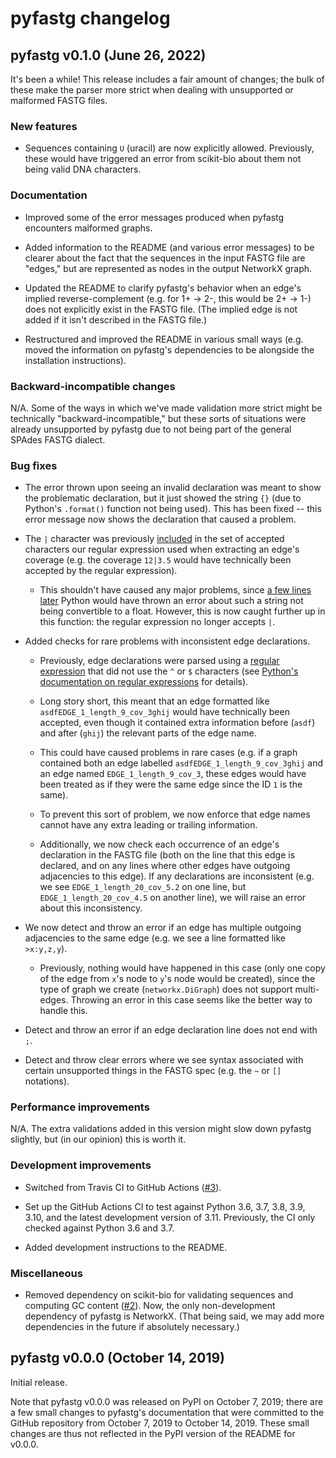 # pyfastg changelog

## pyfastg v0.1.0 (June 26, 2022)

It's been a while! This release includes a fair amount of changes; the bulk of
these make the parser more strict when dealing with unsupported or malformed
FASTG files.

### New features
- Sequences containing `U` (uracil) are now explicitly allowed. Previously,
  these would have triggered an error from scikit-bio about them not being
  valid DNA characters.

### Documentation
- Improved some of the error messages produced when pyfastg encounters
  malformed graphs.

- Added information to the README (and various error messages) to be
  clearer about the fact that the sequences in the input FASTG file are "edges,"
  but are represented as nodes in the output NetworkX graph.

- Updated the README to clarify pyfastg's behavior when an edge's implied
  reverse-complement (e.g. for 1+ → 2-, this would be 2+ → 1-) does not
  explicitly exist in the FASTG file. (The implied edge is not added if it
  isn't described in the FASTG file.)

- Restructured and improved the README in various small ways (e.g. moved
  the information on pyfastg's dependencies to be alongside the installation
  instructions).
  
### Backward-incompatible changes

N/A. Some of the ways in which we've made validation more strict might be
technically "backward-incompatible," but these sorts of situations were already
unsupported by pyfastg due to not being part of the general SPAdes FASTG dialect.

### Bug fixes
- The error thrown upon seeing an invalid declaration was meant to show the
  problematic declaration, but it just showed the string `{}` (due to Python's
  `.format()` function not being used). This has been fixed -- this error
  message now shows the declaration that caused a problem.

- The `|` character was previously
  [included](https://github.com/fedarko/pyfastg/blob/3b99ba8624339e3efdc87de1d122e5f401b4537a/pyfastg/pyfastg.py#L43)
  in the set of accepted characters our regular expression used when extracting
   an edge's coverage (e.g. the coverage `12|3.5` would have technically been
   accepted by the regular expression).

    - This shouldn't have caused any major problems, since [a few lines later](https://github.com/fedarko/pyfastg/blob/3b99ba8624339e3efdc87de1d122e5f401b4537a/pyfastg/pyfastg.py#L60)
      Python would have thrown an error about such a string not being convertible
      to a float. However, this is now caught further up in this function: the
      regular expression no longer accepts `|`.

- Added checks for rare problems with inconsistent edge declarations.

    - Previously, edge declarations were parsed using a [regular expression](https://github.com/fedarko/pyfastg/blob/3b99ba8624339e3efdc87de1d122e5f401b4537a/pyfastg/pyfastg.py#L43)
  that did not use the `^` or `$` characters (see
  [Python's documentation on regular expressions](https://docs.python.org/3/library/re.html)
  for details).

    - Long story short, this meant that an edge formatted like
      `asdfEDGE_1_length_9_cov_3ghij` would have technically been accepted, even
      though it contained extra information before (`asdf`) and after (`ghij`) the
      relevant parts of the edge name.

    - This could have caused problems in rare cases (e.g. if a graph contained
      both an edge labelled `asdfEDGE_1_length_9_cov_3ghij` and an edge named
      `EDGE_1_length_9_cov_3`, these edges would have been treated as if they
      were the same edge since the ID `1` is the same).

    - To prevent this sort of problem, we now enforce that edge
      names cannot have any extra leading or trailing information.

    - Additionally, we now check each occurrence of an edge's declaration in
      the FASTG file (both on the line that this edge is declared, and on any
      lines where other edges have outgoing adjacencies to this edge). If any
      declarations are inconsistent (e.g. we see `EDGE_1_length_20_cov_5.2` on
      one line, but `EDGE_1_length_20_cov_4.5` on another line), we will raise
      an error about this inconsistency.

- We now detect and throw an error if an edge has multiple outgoing adjacencies
  to the same edge (e.g. we see a line formatted like `>x:y,z,y`).

    - Previously, nothing would have happened in this case (only one copy of
      the edge from `x`'s node to `y`'s node would be created), since the type
      of graph we create (`networkx.DiGraph`) does not support multi-edges.
      Throwing an error in this case seems like the better way to handle this.

- Detect and throw an error if an edge declaration line does not end with `;`.

- Detect and throw clear errors where we see syntax associated with certain
  unsupported things in the FASTG spec (e.g. the `~` or `[]` notations).

### Performance improvements

N/A. The extra validations added in this version might slow down pyfastg slightly,
but (in our opinion) this is worth it.

### Development improvements
- Switched from Travis CI to GitHub Actions ([#3](https://github.com/fedarko/pyfastg/issues/3)).

- Set up the GitHub Actions CI to test against Python 3.6, 3.7, 3.8, 3.9, 3.10,
  and the latest development version of 3.11. Previously, the CI only checked
  against Python 3.6 and 3.7.

- Added development instructions to the README.

### Miscellaneous
- Removed dependency on scikit-bio for validating sequences and computing GC
  content ([#2](https://github.com/fedarko/pyfastg/issues/2)). Now, the only
  non-development dependency of pyfastg is NetworkX. (That being said, we may
  add more dependencies in the future if absolutely necessary.)

## pyfastg v0.0.0 (October 14, 2019)

Initial release.

Note that pyfastg v0.0.0 was released on PyPI on October 7, 2019; there are a
few small changes to pyfastg's documentation that were committed to the GitHub
repository from October 7, 2019 to October 14, 2019. These small changes are
thus not reflected in the PyPI version of the README for v0.0.0.
